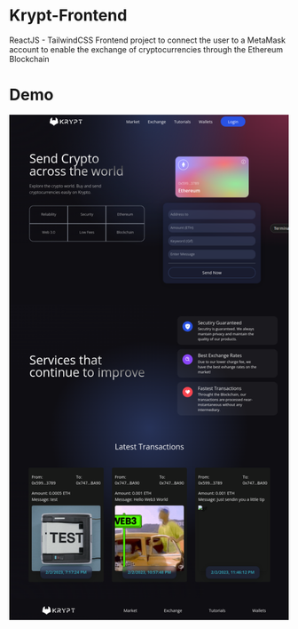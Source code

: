 # Krypt-Frontend
ReactJS - TailwindCSS Frontend project to connect the user to a MetaMask account to enable the exchange of cryptocurrencies through the Ethereum Blockchain

# Demo
![FrontendImage](https://github.com/Lucas-zz/Krypt-Frontend/blob/main/src/assets/frontend_img.png)
